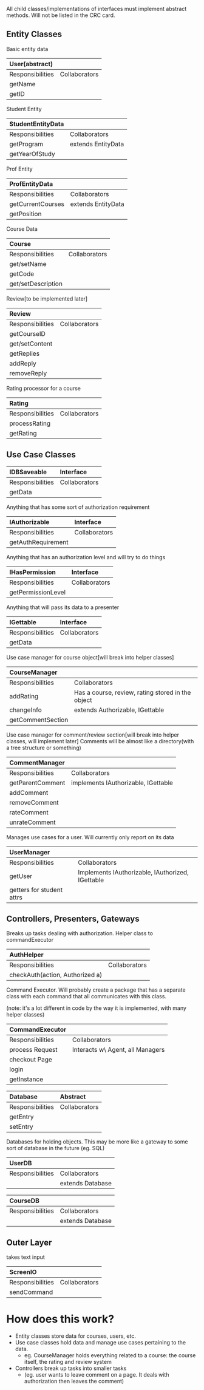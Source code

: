 All child classes/implementations of interfaces must implement abstract methods.
Will not be listed in the CRC card.

## Entity Classes
Basic entity data

|User(abstract)||
|:-------------|:--|
|Responsibilities|Collaborators|
|getName||
|getID ||

Student Entity

|StudentEntityData||
|:-------------|:--|
|Responsibilities|Collaborators|
|getProgram|extends EntityData|
|getYearOfStudy||

Prof Entity

|ProfEntityData||
|:-------------|:--|
|Responsibilities|Collaborators|
|getCurrentCourses|extends EntityData|
|getPosition||

Course Data

|Course||
|:-------------|:--|
|Responsibilities|Collaborators|
|get/setName||
|getCode||
|get/setDescription||

Review[to be implemented later]

|Review||
|:-------------|:--|
|Responsibilities|Collaborators|
|getCourseID||
|get/setContent||
|getReplies||
|addReply||
|removeReply||

Rating processor for a course

|Rating||
|:-------------|:--|
|Responsibilities|Collaborators|
|processRating||
|getRating||

## Use Case Classes

|IDBSaveable|Interface|
|:-------------|:--|
|Responsibilities|Collaborators|
|getData||

Anything that has some sort of authorization requirement

|IAuthorizable|Interface|
|:-------------|:--|
|Responsibilities|Collaborators|
|getAuthRequirement||

Anything that has an authorization level and will try to do things

|IHasPermission|Interface|
|:-------------|:--|
|Responsibilities|Collaborators|
|getPermissionLevel||

Anything that will pass its data to a presenter

|IGettable|Interface|
|:-------------|:--|
|Responsibilities|Collaborators|
|getData||

Use case manager for course object[will break into helper classes]

|CourseManager||
|:-------------|:--|
|Responsibilities|Collaborators|
|addRating|Has a course, review, rating stored in the object|
|changeInfo|extends Authorizable, IGettable|
|getCommentSection||

Use case manager for comment/review section[will break into helper classes, will implement later]
Comments will be almost like a directory(with a tree structure or something)

|CommentManager||
|:-------------|:--|
|Responsibilities|Collaborators|
|getParentComment|implements IAuthorizable, IGettable|
|addComment||
|removeComment||
|rateComment||
|unrateComment||

Manages use cases for a user. Will currently only report on its data

|UserManager||
|:-------------|:--|
|Responsibilities|Collaborators|
|getUser|Implements IAuthorizable, IAuthorized, IGettable|
|getters for student attrs||

## Controllers, Presenters, Gateways

Breaks up tasks dealing with authorization. Helper class to commandExecutor

|AuthHelper||
|:-------------|:--|
|Responsibilities|Collaborators|
|checkAuth(action, Authorized a)||

Command Executor. Will probably create a package that has a separate class with each
command that all communicates with this class.

(note: it's a lot different in code by the way it is implemented, with many helper classes)

|CommandExecutor||
|:-------------|:--|
|Responsibilities|Collaborators|
|process Request|Interacts w\ Agent, all Managers|
|checkout Page||
|login||
|getInstance||

|Database<T>|Abstract|
|:-------------|:--|
|Responsibilities|Collaborators|
|getEntry||
|setEntry||

Databases for holding objects. This may be more like a gateway to some sort of database in the future
(eg. SQL)

|UserDB||
|:-------------|:--|
|Responsibilities|Collaborators|
||extends Database<UserManager>|

|CourseDB||
|:-------------|:--|
|Responsibilities|Collaborators|
||extends Database<CourseManager>|

## Outer Layer

takes text input

|ScreenIO||
|:-------------|:--|
|Responsibilities|Collaborators|
|sendCommand||

# How does this work?

- Entity classes store data for courses, users, etc.
- Use case classes hold data and manage use cases pertaining to the data.
  - eg. CourseManager holds everything related to a course: the course itself, the rating and review system
- Controllers break up tasks into smaller tasks
  - (eg. user wants to leave comment on a page. It deals with authorization then leaves the comment)